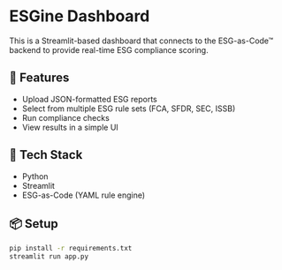 # ESGine Dashboard

This is a Streamlit-based dashboard that connects to the ESG-as-Code™ backend to provide real-time ESG compliance scoring.

## 🚀 Features

- Upload JSON-formatted ESG reports
- Select from multiple ESG rule sets (FCA, SFDR, SEC, ISSB)
- Run compliance checks
- View results in a simple UI

## 🔧 Tech Stack

- Python
- Streamlit
- ESG-as-Code (YAML rule engine)

## 📦 Setup

```bash
pip install -r requirements.txt
streamlit run app.py
```